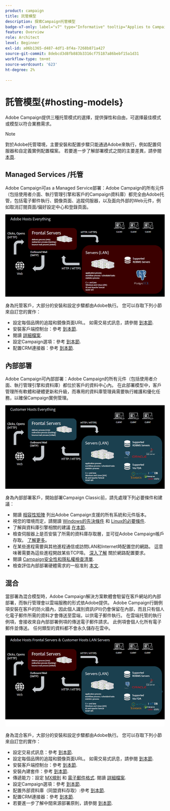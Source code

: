 ```yaml
---
product: campaign
title: 託管模型
description: 探索Campaign托管模型
badge-v7-only: label="v7" type="Informative" tooltip="Applies to Campaign Classic v7 only"
feature: Overview
role: Architect
level: Beginner
exl-id: a06b1365-d487-4df1-8f4a-7268b871a427
source-git-commit: 8debcd3d8fb883b3316cf75187a86bebf15a1d31
workflow-type: tm+mt
source-wordcount: '623'
ht-degree: 2%

---
```


# 託管模型{#hosting-models}



Adobe Campaign提供三種托管模式的選擇，提供彈性和自由，可選擇最佳模式或模型以符合業務需求。

>[!NOTE]
>
>對於Adobe托管環境，主要安裝和配置步驟只能通過Adobe來執行，例如配置伺服器和自定義實例配置檔案。 若要進一步了解部署模式之間的主要差異，請參閱 [本頁](../../installation/using/capability-matrix.md).

## Managed Services /托管

Adobe Campaign可as a Managed Service部署：Adobe Campaign的所有元件（包括使用者介面、執行管理引擎和客戶的Campaign資料庫）都完全由Adobe托管，包括電子郵件執行、鏡像頁面、追蹤伺服器，以及面向外部的Web元件，例如取消訂閱頁面/偏好設定中心和登錄頁面。

![](assets/deployment_hosted.png)

身為托管客戶，大部分的安裝和設定步驟都由Adobe執行。 您可以存取下列小節來自訂您的實作：

* 設定每個品牌的追蹤和鏡像頁面URL。 如需交易式訊息，請參閱 [到本節](../../message-center/using/additional-configurations.md#configuring-multibranding).
* 安裝客戶端控制台：參考 [到本節](../../installation/using/installing-the-client-console.md).
* 閱讀 [詳細檔案](../../delivery/using/about-deliverability.md).
* 設定Campaign選項：參考 [到本節](../../installation/using/configuring-campaign-options.md).
* 配置CRM連接器：參考 [到本節](../../platform/using/crm-connectors.md).

## 內部部署

Adobe Campaign可內部部署：Adobe Campaign的所有元件（包括使用者介面、執行管理引擎和資料庫）都位於客戶的資料中心內。 在此部署模型中，客戶管理所有軟體和硬體更新和升級，而專用的資料庫管理員需要執行維護和優化任務，以確保Campaign實例管理。

![](assets/deployment_onpremise.png)

身為內部部署客戶，開始部署Campaign Classic前，請先處理下列必要條件和建議：

* 閱讀 [相容性矩陣](../../rn/using/compatibility-matrix.md) 列出Adobe Campaign支援的所有系統和元件版本。
* 視您的環境而定，請閱讀 [Windows的先決條件](../../installation/using/prerequisites-of-campaign-installation-in-windows.md) 和 [Linux的必要條件](../../installation/using/prerequisites-of-campaign-installation-in-linux.md).
* 了解與資料庫引擎相關的建議 [在本節](../../installation/using/database.md).
* 檢查伺服器上是否安裝了所需的資料庫存取層，並可從Adobe Campaign帳戶存取。 [了解更多](../../installation/using/application-server.md)。
* 在某些進程需要與其他進程通信或訪問LAN和Internet時配置您的網路。 這意味著需要為這些進程開啟某些TCP埠。 [深入了解](../../installation/using/network-configuration.md) 關於網路配置要求。
* 閱讀 [Campaign安全性和隱私權檢查清單](https://helpx.adobe.com/tw/campaign/kb/acc-security.html).
* 檢查評估內部部署硬體需求的一般准則 [本文](https://helpx.adobe.com/tw/campaign/kb/hardware-sizing-guide.html).

## 混合

當部署為混合模型時，Adobe Campaign解決方案軟體會駐留在客戶網站的內部部署，而執行管理會以雲端服務的形式依Adobe提供。 Adobe Campaign行銷例項安裝在客戶的防火牆內，因此個人識別資訊(PII)仍會保留在內部，而且只有個人化電子郵件所需的資料才會傳送至雲端，以供電子郵件執行。 在雲端托管的執行例項，會接收來自內部部署例項的傳送電子郵件請求。 此例項會個人化所有電子郵件並傳送。 任何類型的資料都不會永久儲存在雲中。

![](assets/deployment_hybrid.png)

身為混合客戶，大部分的安裝和設定步驟都由Adobe執行。 您可以存取下列小節來自訂您的實作：

* 設定交易式訊息：參考 [到本節](../../message-center/using/transactional-messaging-architecture.md).
* 設定每個品牌的追蹤和鏡像頁面URL。 如需交易式訊息，請參閱 [到本節](../../message-center/using/additional-configurations.md#configuring-multibranding).
* 安裝客戶端控制台：參考 [到本節](../../installation/using/installing-the-client-console.md).
* 安裝內建套件：參考 [到本節](../../installation/using/installing-campaign-standard-packages.md).
* 傳遞能力：設定 [MX規則](../../installation/using/email-deliverability.md#mx-configuration) 和 [電子郵件格式](../../installation/using/email-deliverability.md#managing-email-formats). 閱讀 [詳細檔案](../../delivery/using/about-deliverability.md).
* 設定Campaign選項：參考 [到本節](../../installation/using/configuring-campaign-options.md).
* 配置外部資料庫（同盟資料存取）:參考 [到本節](../../installation/using/about-fda.md).
* 配置CRM連接器：參考 [到本節](../../platform/using/crm-connectors.md).
* 若要進一步了解中間來源部署原則，請參閱 [到本節](../../installation/using/mid-sourcing-deployment.md).

